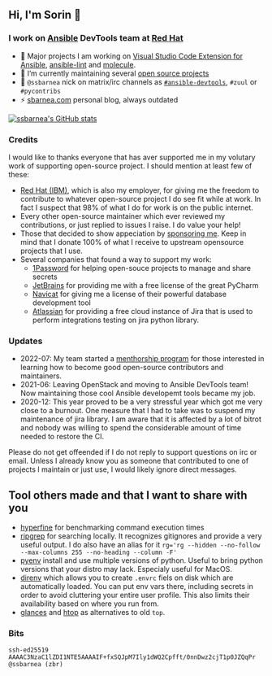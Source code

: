 ## Hi, I'm Sorin 👋

### I work on [Ansible](https://github.com/ansible) DevTools team at [Red Hat](https://redhat.com)

- 🔭 Major projects I am working on [Visual Studio Code Extension for Ansible](https://marketplace.visualstudio.com/items?itemName=redhat.ansible), [ansible-lint](https://github.com/ansible-community/ansible-lint) and [molecule](https://github.com/ansible-community/molecule).
- 🌱 I’m currently maintaining several [open source projects](https://sbarnea.com/about/)
- 💬 ``@ssbarnea`` nick on matrix/irc channels as [`#ansible-devtools`](https://chat.ansible.im/#/room/#devtools:ansible.com), `#zuul` or `#pycontribs`
- ⚡ [sbarnea.com](https://sbarnea.com/) personal blog, always outdated

[![ssbarnea's GitHub stats](https://github-readme-stats.vercel.app/api?username=ssbarnea&show_icons=true)](https://github.com/anuraghazra/github-readme-stats)


### Credits

I would like to thanks everyone that has aver supported me in my volutary work of supporting open-source project. I should mention at least few of these:

* [Red Hat (IBM)](https://redhat.com), which is also my employer, for giving me the freedom to contribute to whatever open-source project I do see fit while at work. In fact I suspect that 98% of what I do for work is on the public internet.
* Every other open-source maintainer which ever reviewed my contributions, or just replied to issues I raise. I do value your help!
* Those that decided to show appeciation by [sponsoring me](https://github.com/sponsors/ssbarnea). Keep in mind that I donate 100% of what I receive to upstream opensource projects that I use.
* Several companies that found a way to support my work:
  * [1Password](https://github.com/1Password/1password-teams-open-source) for helping open-souce projects to manage and share secrets
  * [JetBrains](https://www.jetbrains.com) for providing me with a free license of the great PyCharm
  * [Navicat](https://www.navicat.com) for giving me a license of their powerful database development tool
  * [Atlassian](https://www.atlassian.com) for providing a free cloud instance of Jira that is used to perform integrations testing on jira python library.

### Updates

- 2022-07: My team started a [menthorship program](https://github.com/ansible/devtools/wiki/mentoring) for those interested in learning how to become good open-source contributors and maintainers.
- 2021-06: Leaving OpenStack and moving to Ansible DevTools team! Now maintaining those cool Ansible developemt tools became my job.
- 2020-12: This year proved to be a very stressful year which got me very close to a burnout. One measure that I had to take was to suspend my maintenance of jira library. I am aware that it is affected by a lot of bitrot and nobody was willing to spend the considerable amount of time needed to restore the CI.

Please do not get offeended if I do not reply to support questions on irc or email. Unless I already know you as someone that contributed to one of projects I maintain or just use, I would likely ignore direct messages.


## Tool others made and that I want to share with you

* [hyperfine](https://github.com/sharkdp/hyperfine) for benchmarking command execution times
* [ripgrep](https://github.com/BurntSushi/ripgrep) for searching locally. It recognizes gitignores and provide a very useful output. I do also have an alias for it `rg='rg --hidden --no-follow --max-columns 255 --no-heading --column -F'`
* [pyenv](https://github.com/pyenv/pyenv) install and use multiple versions of python. Useful to bring python versions that your distro may lack. Especialy useful for MacOS.
* [direnv](https://direnv.net/) which allows you to create `.envrc` fiels on disk which are automatically loaded. You can put env vars there, including secrets in order to avoid cluttering your entire user profile. This also limits their availability based on where you run from.
* [glances](https://nicolargo.github.io/glances/) and [htop](https://htop.dev/) as alternatives to old `top`.

### Bits

```
ssh-ed25519 AAAAC3NzaC1lZDI1NTE5AAAAIF+fxSQJpM7Ily1dWQ2Cpfft/0nnDwz2cjT1p0JZQqPr @ssbarnea (zbr)
```
